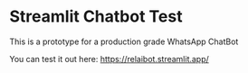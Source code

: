 # Streamlit Chatbot Test
This is a prototype for a production grade WhatsApp ChatBot

You can test it out here: https://relaibot.streamlit.app/
